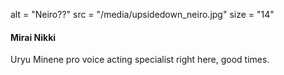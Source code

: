 alt = "Neiro??"
src = "/media/upsidedown_neiro.jpg"
size = "14"

#### Mirai Nikki

Uryu Minene pro voice acting specialist right here, good times.
